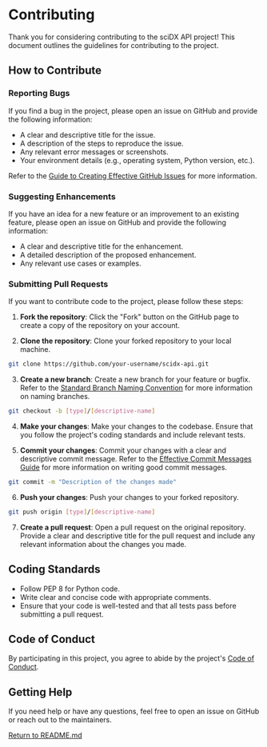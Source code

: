 # Contributing

Thank you for considering contributing to the sciDX API project! This document outlines the guidelines for contributing to the project.

## How to Contribute

### Reporting Bugs

If you find a bug in the project, please open an issue on GitHub and provide the following information:

- A clear and descriptive title for the issue.
- A description of the steps to reproduce the issue.
- Any relevant error messages or screenshots.
- Your environment details (e.g., operating system, Python version, etc.).

Refer to the [Guide to Creating Effective GitHub Issues](issues.md) for more information.

### Suggesting Enhancements

If you have an idea for a new feature or an improvement to an existing feature, please open an issue on GitHub and provide the following information:

- A clear and descriptive title for the enhancement.
- A detailed description of the proposed enhancement.
- Any relevant use cases or examples.

### Submitting Pull Requests

If you want to contribute code to the project, please follow these steps:

1. **Fork the repository**: Click the "Fork" button on the GitHub page to create a copy of the repository on your account.

2. **Clone the repository**: Clone your forked repository to your local machine.
    
```bash
git clone https://github.com/your-username/scidx-api.git
```

3. **Create a new branch**: Create a new branch for your feature or bugfix. Refer to the [Standard Branch Naming Convention](branch.md) for more information on naming branches.
    
```bash
git checkout -b [type]/[descriptive-name]
```

4. **Make your changes**: Make your changes to the codebase. Ensure that you follow the project's coding standards and include relevant tests.

5. **Commit your changes**: Commit your changes with a clear and descriptive commit message. Refer to the [Effective Commit Messages Guide](commit.md) for more information on writing good commit messages.
    
```bash
git commit -m "Description of the changes made"
```

6. **Push your changes**: Push your changes to your forked repository.
    
```bash
git push origin [type]/[descriptive-name]
```

7. **Create a pull request**: Open a pull request on the original repository. Provide a clear and descriptive title for the pull request and include any relevant information about the changes you made.

## Coding Standards

- Follow PEP 8 for Python code.
- Write clear and concise code with appropriate comments.
- Ensure that your code is well-tested and that all tests pass before submitting a pull request.

## Code of Conduct

By participating in this project, you agree to abide by the project's [Code of Conduct](code_of_conduct.md).

## Getting Help

If you need help or have any questions, feel free to open an issue on GitHub or reach out to the maintainers.

[Return to README.md](../README.md)
